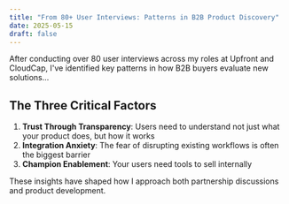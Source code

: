 ```yaml
---
title: "From 80+ User Interviews: Patterns in B2B Product Discovery"
date: 2025-05-15
draft: false
---
```


After conducting over 80 user interviews across my roles at Upfront and CloudCap, I've identified key patterns in how B2B buyers evaluate new solutions...

## The Three Critical Factors

1. **Trust Through Transparency**: Users need to understand not just what your product does, but how it works
2. **Integration Anxiety**: The fear of disrupting existing workflows is often the biggest barrier
3. **Champion Enablement**: Your users need tools to sell internally

These insights have shaped how I approach both partnership discussions and product development.
